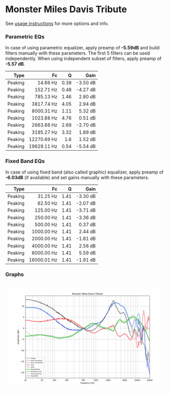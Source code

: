 # Monster Miles Davis Tribute
See [usage instructions](https://github.com/jaakkopasanen/AutoEq#usage) for more options and info.

### Parametric EQs
In case of using parametric equalizer, apply preamp of **-5.59dB** and build filters manually
with these parameters. The first 5 filters can be used independently.
When using independent subset of filters, apply preamp of **-5.57 dB**.

| Type    | Fc          |    Q | Gain     |
|--------:|------------:|-----:|---------:|
| Peaking | 14.66 Hz    | 0.38 | -3.50 dB |
| Peaking | 152.71 Hz   | 0.48 | -4.27 dB |
| Peaking | 785.13 Hz   | 1.46 | 2.80 dB  |
| Peaking | 3817.74 Hz  | 4.05 | 2.94 dB  |
| Peaking | 8000.31 Hz  | 1.11 | 5.32 dB  |
| Peaking | 1023.88 Hz  | 4.76 | 0.51 dB  |
| Peaking | 2663.88 Hz  | 2.69 | -2.70 dB |
| Peaking | 3195.27 Hz  | 3.32 | 1.89 dB  |
| Peaking | 12270.69 Hz | 1.6  | 1.52 dB  |
| Peaking | 19629.11 Hz | 0.54 | -5.54 dB |

### Fixed Band EQs
In case of using fixed band (also called graphic) equalizer, apply preamp of **-6.03dB**
(if available) and set gains manually with these parameters.

| Type    | Fc          |    Q | Gain     |
|--------:|------------:|-----:|---------:|
| Peaking | 31.25 Hz    | 1.41 | -3.30 dB |
| Peaking | 62.50 Hz    | 1.41 | -2.07 dB |
| Peaking | 125.00 Hz   | 1.41 | -3.71 dB |
| Peaking | 250.00 Hz   | 1.41 | -3.36 dB |
| Peaking | 500.00 Hz   | 1.41 | 0.37 dB  |
| Peaking | 1000.00 Hz  | 1.41 | 2.44 dB  |
| Peaking | 2000.00 Hz  | 1.41 | -1.81 dB |
| Peaking | 4000.00 Hz  | 1.41 | 2.56 dB  |
| Peaking | 8000.00 Hz  | 1.41 | 5.59 dB  |
| Peaking | 16000.01 Hz | 1.41 | -1.91 dB |

### Graphs
![](./Monster%20Miles%20Davis%20Tribute.png)